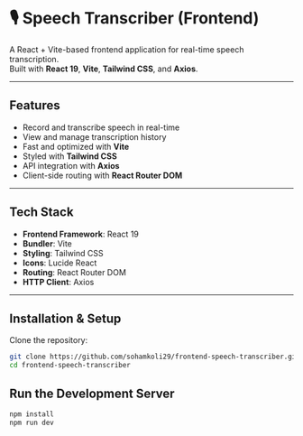 # 🎙️ Speech Transcriber (Frontend)

A React + Vite-based frontend application for real-time speech transcription.  
Built with **React 19**, **Vite**, **Tailwind CSS**, and **Axios**.

---

##  Features
-  Record and transcribe speech in real-time
-  View and manage transcription history
-  Fast and optimized with **Vite**
-  Styled with **Tailwind CSS**
-  API integration with **Axios**
-  Client-side routing with **React Router DOM**

---

##  Tech Stack
- **Frontend Framework**: React 19  
- **Bundler**: Vite  
- **Styling**: Tailwind CSS  
- **Icons**: Lucide React  
- **Routing**: React Router DOM  
- **HTTP Client**: Axios  

---

##  Installation & Setup

Clone the repository:
```bash
git clone https://github.com/sohamkoli29/frontend-speech-transcriber.git
cd frontend-speech-transcriber
```
## Run the Development Server
```bash
npm install
npm run dev
```
